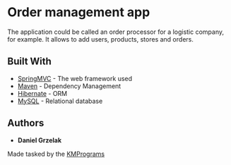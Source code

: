 # Order management app

The application could be called an order processor for a logistic company, for example. It allows to add users, products, stores and orders.


## Built With

* [SpringMVC](https://docs.spring.io/spring/docs/current/spring-framework-reference/web.html) - The web framework used
* [Maven](https://maven.apache.org/) - Dependency Management
* [Hibernate](https://hibernate.org/) - ORM
* [MySQL](https://www.mysql.com/) - Relational database

## Authors

* **Daniel Grzelak**

Made tasked by the [KMPrograms](https://km-programs.pl/)



